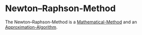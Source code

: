 # Newton–Raphson-Method

The Newton–Raphson-Method is a [Mathematical-Method](12000055.md) and an [Approximation-Algorithm](250000039.md).
